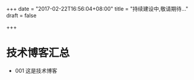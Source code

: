 +++
date = "2017-02-22T16:56:04+08:00"
title = "持续建设中,敬请期待..."
draft = false

+++

# 技术博客汇总 
- 001 这是技术博客

